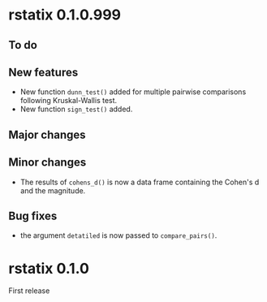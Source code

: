 # rstatix 0.1.0.999
   
## To do
   
## New features
  
- New function `dunn_test()` added for multiple pairwise comparisons following Kruskal-Wallis test.
- New function `sign_test()` added.

## Major changes
   
   
## Minor changes
   
- The results of `cohens_d()` is now a data frame containing the Cohen's d and the magnitude.

## Bug fixes
  
- the argument `detatiled` is now passed to `compare_pairs()`.

# rstatix 0.1.0

First release

